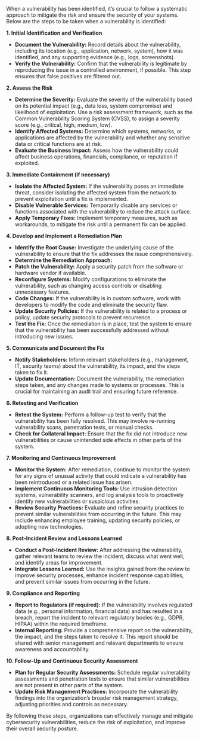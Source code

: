 When a vulnerability has been identified, it’s crucial to follow a systematic approach to mitigate the risk and ensure the security of your systems. Below are the steps to be taken when a vulnerability is identified:

<b> 1. Initial Identification and Verification </b>
* **Document the Vulnerability:** Record details about the vulnerability, including its location (e.g., application, network, system), how it was identified, and any supporting evidence (e.g., logs, screenshots).
* **Verify the Vulnerability:** Confirm that the vulnerability is legitimate by reproducing the issue in a controlled environment, if possible. This step ensures that false positives are filtered out.

<b> 2. Assess the Risk </b>
* **Determine the Severity:** Evaluate the severity of the vulnerability based on its potential impact (e.g., data loss, system compromise) and likelihood of exploitation. Use a risk assessment framework, such as the Common Vulnerability Scoring System (CVSS), to assign a severity score (e.g., critical, high, medium, low).
* **Identify Affected Systems:** Determine which systems, networks, or applications are affected by the vulnerability and whether any sensitive data or critical functions are at risk.
* **Evaluate the Business Impact:** Assess how the vulnerability could affect business operations, financials, compliance, or reputation if exploited.

<b> 3. Immediate Containment (if necessary) </b>
* **Isolate the Affected System:** If the vulnerability poses an immediate threat, consider isolating the affected system from the network to prevent exploitation until a fix is implemented.
* **Disable Vulnerable Services:** Temporarily disable any services or functions associated with the vulnerability to reduce the attack surface.
* **Apply Temporary Fixes:** Implement temporary measures, such as workarounds, to mitigate the risk until a permanent fix can be applied.

<b> 4. Develop and Implement a Remediation Plan </b>
* **Identify the Root Cause:** Investigate the underlying cause of the vulnerability to ensure that the fix addresses the issue comprehensively.
* **Determine the Remediation Approach:**
* **Patch the Vulnerability:** Apply a security patch from the software or hardware vendor if available.
* **Reconfigure Systems:** Modify configurations to eliminate the vulnerability, such as changing access controls or disabling unnecessary features.
* **Code Changes:** If the vulnerability is in custom software, work with developers to modify the code and eliminate the security flaw.
* **Update Security Policies:** If the vulnerability is related to a process or policy, update security protocols to prevent recurrence.
* **Test the Fix:** Once the remediation is in place, test the system to ensure that the vulnerability has been successfully addressed without introducing new issues.

<b> 5. Communicate and Document the Fix </b>
* **Notify Stakeholders:** Inform relevant stakeholders (e.g., management, IT, security teams) about the vulnerability, its impact, and the steps taken to fix it.
* **Update Documentation:** Document the vulnerability, the remediation steps taken, and any changes made to systems or processes. This is crucial for maintaining an audit trail and ensuring future reference.

<b> 6. Retesting and Verification </b>
* **Retest the System:** Perform a follow-up test to verify that the vulnerability has been fully resolved. This may involve re-running vulnerability scans, penetration tests, or manual checks.
* **Check for Collateral Impact:** Ensure that the fix did not introduce new vulnerabilities or cause unintended side effects in other parts of the system.

<b> 7. Monitoring and Continuous Improvement </b>
* **Monitor the System:** After remediation, continue to monitor the system for any signs of unusual activity that could indicate a vulnerability has been reintroduced or a related issue has arisen.
* **Implement Continuous Monitoring Tools:** Use intrusion detection systems, vulnerability scanners, and log analysis tools to proactively identify new vulnerabilities or suspicious activities.
* **Review Security Practices:** Evaluate and refine security practices to prevent similar vulnerabilities from occurring in the future. This may include enhancing employee training, updating security policies, or adopting new technologies.

<b> 8. Post-Incident Review and Lessons Learned </b>
* **Conduct a Post-Incident Review:** After addressing the vulnerability, gather relevant teams to review the incident, discuss what went well, and identify areas for improvement.
* **Integrate Lessons Learned:** Use the insights gained from the review to improve security processes, enhance incident response capabilities, and prevent similar issues from occurring in the future.

<b> 9. Compliance and Reporting </b>
* **Report to Regulators (if required):** If the vulnerability involves regulated data (e.g., personal information, financial data) and has resulted in a breach, report the incident to relevant regulatory bodies (e.g., GDPR, HIPAA) within the required timeframe.
* **Internal Reporting:** Provide a comprehensive report on the vulnerability, the impact, and the steps taken to resolve it. This report should be shared with senior management and relevant departments to ensure awareness and accountability.

<b> 10. Follow-Up and Continuous Security Assessment </b>
* **Plan for Regular Security Assessments:** Schedule regular vulnerability assessments and penetration tests to ensure that similar vulnerabilities are not present in other parts of the system.
* **Update Risk Management Practices:** Incorporate the vulnerability findings into the organization’s broader risk management strategy, adjusting priorities and controls as necessary.

By following these steps, organizations can effectively manage and mitigate cybersecurity vulnerabilities, reduce the risk of exploitation, and improve their overall security posture.






